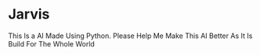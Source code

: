 # Jarvis
This Is a AI Made Using Python. Please Help Me Make This AI Better As It Is Build For The Whole World
